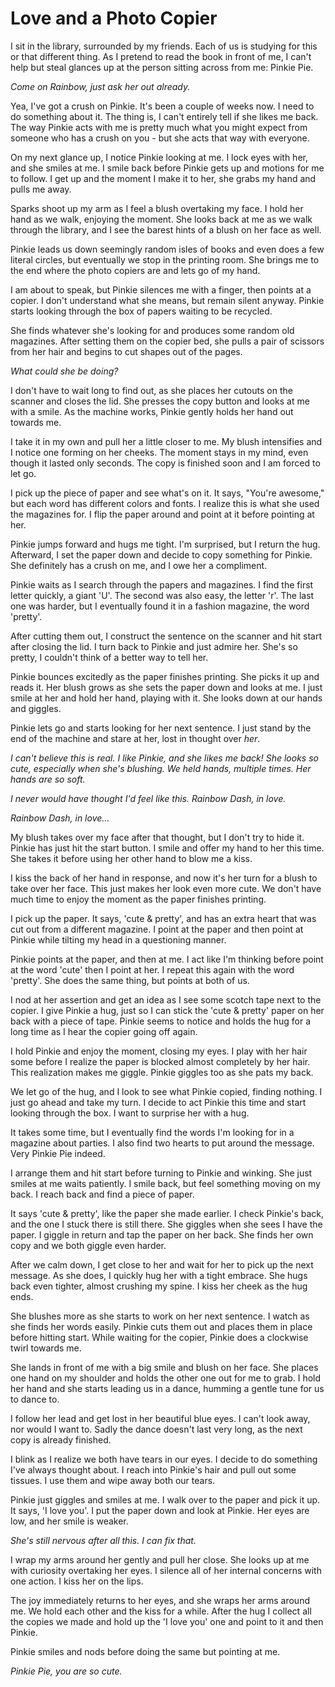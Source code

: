 # Love and a Photo Copier

I sit in the library, surrounded by my friends. Each of us is studying for this or that different thing. As I pretend to read the book in front of me, I can't help but steal glances up at the person sitting across from me: Pinkie Pie.

*Come on Rainbow, just ask her out already.*

Yea, I've got a crush on Pinkie. It's been a couple of weeks now. I need to do something about it. The thing is, I can't entirely tell if she likes me back. The way Pinkie acts with me is pretty much what you might expect from someone who has a crush on you - but she acts that way with everyone.

On my next glance up, I notice Pinkie looking at me. I lock eyes with her, and she smiles at me. I smile back before Pinkie gets up and motions for me to follow. I get up and the moment I make it to her, she grabs my hand and pulls me away.

Sparks shoot up my arm as I feel a blush overtaking my face. I hold her hand as we walk, enjoying the moment. She looks back at me as we walk through the library, and I see the barest hints of a blush on her face as well.

Pinkie leads us down seemingly random isles of books and even does a few literal circles, but eventually we stop in the printing room. She brings me to the end where the photo copiers are and lets go of my hand.

I am about to speak, but Pinkie silences me with a finger, then points at a copier. I don't understand what she means, but remain silent anyway. Pinkie starts looking through the box of papers waiting to be recycled.

She finds whatever she's looking for and produces some random old magazines. After setting them on the copier bed, she pulls a pair of scissors from her hair and begins to cut shapes out of the pages.

*What could she be doing?*

I don't have to wait long to find out, as she places her cutouts on the scanner and closes the lid. She presses the copy button and looks at me with a smile. As the machine works, Pinkie gently holds her hand out towards me.

I take it in my own and pull her a little closer to me. My blush intensifies and I notice one forming on her cheeks. The moment stays in my mind, even though it lasted only seconds. The copy is finished soon and I am forced to let go.

I pick up the piece of paper and see what's on it. It says, "You're awesome," but each word has different colors and fonts. I realize this is what she used the magazines for. I flip the paper around and point at it before pointing at her.

Pinkie jumps forward and hugs me tight. I'm surprised, but I return the hug. Afterward, I set the paper down and decide to copy something for Pinkie. She definitely has a crush on me, and I owe her a compliment.

Pinkie waits as I search through the papers and magazines. I find the first letter quickly, a giant 'U'. The second was also easy, the letter 'r'. The last one was harder, but I eventually found it in a fashion magazine, the word 'pretty'.

After cutting them out, I construct the sentence on the scanner and hit start after closing the lid. I turn back to Pinkie and just admire her. She's so pretty, I couldn't think of a better way to tell her.

Pinkie bounces excitedly as the paper finishes printing. She picks it up and reads it. Her blush grows as she sets the paper down and looks at me. I just smile at her and hold her hand, playing with it. She looks down at our hands and giggles.

Pinkie lets go and starts looking for her next sentence. I just stand by the end of the machine and stare at her, lost in thought over *her*.

*I can't believe this is real. I like Pinkie, and she likes me back! She looks so cute, especially when she's blushing. We held hands, multiple times. Her hands are so soft.*

*I never would have thought I'd feel like this. Rainbow Dash, in love.*

*Rainbow Dash, in love…*

My blush takes over my face after that thought, but I don't try to hide it. Pinkie has just hit the start button. I smile and offer my hand to her this time. She takes it before using her other hand to blow me a kiss.

I kiss the back of her hand in response, and now it's her turn for a blush to take over her face. This just makes her look even more cute. We don't have much time to enjoy the moment as the paper finishes printing.

I pick up the paper. It says, 'cute & pretty', and has an extra heart that was cut out from a different magazine. I point at the paper and then point at Pinkie while tilting my head in a questioning manner.

Pinkie points at the paper, and then at me. I act like I'm thinking before point at the word 'cute' then I point at her. I repeat this again with the word 'pretty'. She does the same thing, but points at both of us.

I nod at her assertion and get an idea as I see some scotch tape next to the copier. I give Pinkie a hug, just so I can stick the 'cute & pretty' paper on her back with a piece of tape. Pinkie seems to notice and holds the hug for a long time as I hear the copier going off again.

I hold Pinkie and enjoy the moment, closing my eyes. I play with her hair some before I realize the paper is blocked almost completely by her hair. This realization makes me giggle. Pinkie giggles too as she pats my back.

We let go of the hug, and I look to see what Pinkie copied, finding nothing. I just go ahead and take my turn. I decide to act Pinkie this time and start looking through the box. I want to surprise her with a hug.

It takes some time, but I eventually find the words I'm looking for in a magazine about parties. I also find two hearts to put around the message. Very Pinkie Pie indeed.

I arrange them and hit start before turning to Pinkie and winking. She just smiles at me waits patiently. I smile back, but feel something moving on my back. I reach back and find a piece of paper.

It says 'cute & pretty', like the paper she made earlier. I check Pinkie's back, and the one I stuck there is still there. She giggles when she sees I have the paper. I giggle in return and tap the paper on her back. She finds her own copy and we both giggle even harder.

After we calm down, I get close to her and wait for her to pick up the next message. As she does, I quickly hug her with a tight embrace. She hugs back even tighter, almost crushing my spine. I kiss her cheek as the hug ends.

She blushes more as she starts to work on her next sentence. I watch as she finds her words easily. Pinkie cuts them out and places them in place before hitting start. While waiting for the copier, Pinkie does a clockwise twirl towards me.

She lands in front of me with a big smile and blush on her face. She places one hand on my shoulder and holds the other one out for me to grab. I hold her hand and she starts leading us in a dance, humming a gentle tune for us to dance to.

I follow her lead and get lost in her beautiful blue eyes. I can't look away, nor would I want to. Sadly the dance doesn't last very long, as the next copy is already finished.

I blink as I realize we both have tears in our eyes. I decide to do something I've always thought about. I reach into Pinkie's hair and pull out some tissues. I use them and wipe away both our tears.

Pinkie just giggles and smiles at me. I walk over to the paper and pick it up. It says, 'I love you'. I put the paper down and look at Pinkie. Her eyes are low, and her smile is weaker.

*She's still nervous after all this. I can fix that.*

I wrap my arms around her gently and pull her close. She looks up at me with curiosity overtaking her eyes. I silence all of her internal concerns with one action. I kiss her on the lips.

The joy immediately returns to her eyes, and she wraps her arms around me. We hold each other and the kiss for a while. After the hug I collect all the copies we made and hold up the 'I love you' one and point to it and then Pinkie.

Pinkie smiles and nods before doing the same but pointing at me.

*Pinkie Pie, you are so cute.*
